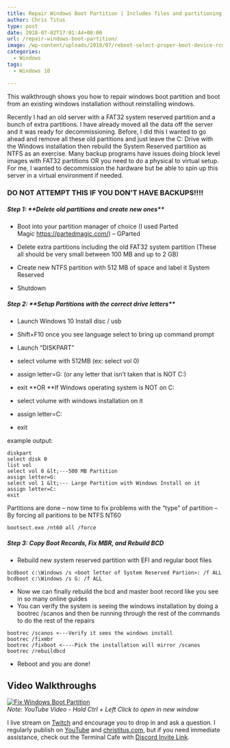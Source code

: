 ```yaml
---
title: Repair Windows Boot Partition | Includes files and partitioning
author: Chris Titus
type: post
date: 2018-07-02T17:01:44+00:00
url: /repair-windows-boot-partition/
image: /wp-content/uploads/2018/07/reboot-select-proper-boot-device-rcm992x0-min-300x190.jpg
categories:
  - Windows
tags:
  - Windows 10

---
```

This walkthrough shows you how to repair windows boot partition and boot from an existing windows installation without reinstalling windows.<!--more-->

Recently I had an old server with a FAT32 system reserved partition and a bunch of extra partitions. I have already moved all the data off the server and it was ready for decommissioning. Before, I did this I wanted to go ahead and remove all these old partitions and just leave the C: Drive with the Windows installation then rebuild the System Reserved partition as NTFS as an exercise. Many backup&nbsp;programs have issues doing block level images with FAT32 partitions OR you need to do a physical to virtual setup. For me, I wanted to decommission the hardware but be able to spin up this server in a virtual environment if needed.

### **DO NOT ATTEMPT THIS IF YOU DON&#8217;T HAVE BACKUPS!!!!**

##### Step 1: \*\*Delete old partitions and create new ones\*\*

  * Boot into your partition manager of choice (I used Parted Magic&nbsp;<https://partedmagic.com/>) &#8211; GParted

  * Delete extra partitions including the old FAT32 system partition (These all should be very small between 100 MB and up to 2 GB)
  * Create new NTFS partition with 512 MB of space and label it System Reserved
  * Shutdown

##### Step 2: \*\*Setup Partitions with the correct drive letters\*\*

  * Launch Windows 10 Install disc / usb

  * Shift+F10 once you see language select to bring up command prompt
  * Launch &#8220;DISKPART&#8221;
  * select volume with 512MB (ex: select vol 0)
  * assign letter=G: (or any letter that isn&#8217;t taken that is NOT C:)
  * exit&nbsp;**OR&nbsp;**If Windows operating system is NOT on C:
  * select volume with windows installation on it
  * assign letter=C:
  * exit

example output:

```
diskpart
select disk 0
list vol
select vol 0 &lt;---500 MB Partition
assign letter=G:
select vol 1 &lt;--- Large Partition with Windows Install on it
assign letter=C:
exit
```

Partitions are done &#8211; now time to fix problems with the &#8220;type&#8221; of partition &#8211; By forcing all paritions to be NTFS NT60

`bootsect.exe /nt60 all /force`

##### Step 3: Copy Boot Records, Fix MBR, and Rebuild BCD

  * Rebuild new system reserved partition with EFI and regular boot files 
```
bcdboot c:\Windows /s <boot letter of System Reserved Partion>: /f ALL
bcdboot c:\Windows /s G: /f ALL
```
  * Now we can finally rebuild the bcd and master boot record like you see in so many online guides
  * You can verify the system is seeing the windows installation by doing a bootrec&nbsp;/scanos&nbsp;and then be running through the rest of the commands to do the rest of the repairs

```
bootrec /scanos <---Verify it sees the windows install
bootrec /fixmbr
bootrec /fixboot <----Pick the installation will mirror /scanos bootrec /rebuildbcd
```
  * Reboot and you are done!

## Video Walkthroughs
[![Fix Windows Boot Partition](https://img.youtube.com/vi/F72D7uL6cZg/0.jpg)](https://www.youtube.com/watch?v=F72D7uL6cZg)  
_Note: YouTube Video - Hold Ctrl + Left Click to open in new window_

I live stream on [Twitch][1] and encourage you to drop in and ask a question. I regularly publish on [YouTube][2] and [christitus.com][3], but if you need immediate assistance, check out the Terminal Cafe with [Discord Invite Link][4].

 [1]: https://twitch.tv/christitustech
 [2]: https://www.youtube.com/c/ChrisTitusTech
 [3]: https://christitus.com/
 [4]: https://christitus.com/discord
